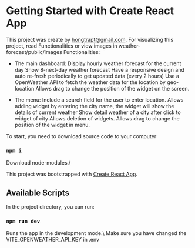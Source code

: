 # Getting Started with Create React App

This project was create by hongtrapt@gmail.com.
For visualizing this project, read Functionalities or view images in weather-forecast/public/images
Functionalities:

- The main dashboard:
  Display hourly weather forecast for the current day
  Show 8-next-day weather forecast
  Have a responsive design and auto re-fresh periodically to get updated data (every 2 hours)
  Use a OpenWeather API to fetch the weather data for the location by geo-location
  Allows drag to change the position of the widget on the screen.

- The menu:
  Include a search field for the user to enter location.
  Allows adding widget by entering the city name, the widget will show the details of current weather
  Show detail weather of a city after click to widget of city
  Allows deletion of widgets.
  Allows drag to change the position of the widget in menu.

To start, you need to download source code to your computer

### `npm i`

Download node-modules.\

This project was bootstrapped with [Create React App](https://github.com/facebook/create-react-app).

## Available Scripts

In the project directory, you can run:

### `npm run dev`

Runs the app in the development mode.\ Make sure you have changed the VITE_OPENWEATHER_API_KEY in .env
